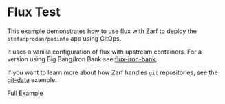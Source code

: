 # Flux Test

This example demonstrates how to use flux with Zarf to deploy the `stefanprodan/podinfo` app using GitOps.

It uses a vanilla configuration of flux with upstream containers.  For a version using Big Bang/Iron Bank see [flux-iron-bank](../../packages/flux-iron-bank/).

If you want to learn more about how Zarf handles `git` repositories, see the [git-data](../git-data/) example.

[Full Example](https://github.com/defenseunicorns/zarf/tree/master/examples/data-injection)
